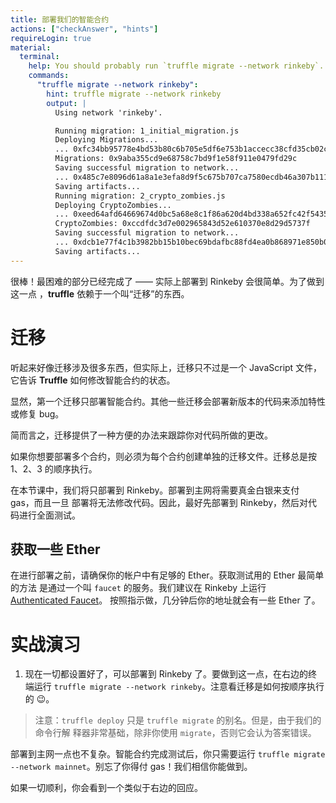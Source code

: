 ```yaml
---
title: 部署我们的智能合约
actions: ["checkAnswer", "hints"]
requireLogin: true
material:
  terminal:
    help: You should probably run `truffle migrate --network rinkeby`.
    commands:
      "truffle migrate --network rinkeby":
        hint: truffle migrate --network rinkeby
        output: |
          Using network 'rinkeby'.

          Running migration: 1_initial_migration.js
          Deploying Migrations...
          ... 0xfc34bb95778e4bd53b80c6b705e5df6e753b1accecc38cfd35cb02c0e37ee223
          Migrations: 0x9aba355cd9e68758c7bd9f1e58f911e0479fd29c
          Saving successful migration to network...
          ... 0x485c7e8096d61a8a1e3efa8d9f5c675b707ca7580ecdb46a307b11146351fc9d
          Saving artifacts...
          Running migration: 2_crypto_zombies.js
          Deploying CryptoZombies...
          ... 0xeed64afd64669674d0bc5a68e8c1f86a620d4bd338a652fc42f54353a252d07c
          CryptoZombies: 0xccdfdc3d7e002965843d52e610370e8d29d5737f
          Saving successful migration to network...
          ... 0xdcb1e77f4c1b3982bb15b10bec69bdafbc88fd4ea0b868971e850b02875de68e
          Saving artifacts...
---
```


很棒！最困难的部分已经完成了 —— 实际上部署到 Rinkeby 会很简单。为了做到这一点
，**truffle** 依赖于一个叫“迁移”的东西。

# 迁移

听起来好像迁移涉及很多东西，但实际上，迁移只不过是一个 JavaScript 文件，它告诉
**Truffle** 如何修改智能合约的状态。

显然，第一个迁移只部署智能合约。其他一些迁移会部署新版本的代码来添加特性或修复
bug。

简而言之，迁移提供了一种方便的办法来跟踪你对代码所做的更改。

如果你想要部署多个合约，则必须为每个合约创建单独的迁移文件。迁移总是按 1、2、3
的顺序执行。

在本节课中，我们将只部署到 Rinkeby。部署到主网将需要真金白银来支付 gas，而且一旦
部署将无法修改代码。因此，最好先部署到 Rinkeby，然后对代码进行全面测试。

## 获取一些 Ether

在进行部署之前，请确保你的帐户中有足够的 Ether。获取测试用的 Ether 最简单的方法
是通过一个叫 `faucet` 的服务。我们建议在 Rinkeby 上运行
<a href="https://faucet.rinkeby.io/" target=”_blank”>Authenticated Faucet</a>。
按照指示做，几分钟后你的地址就会有一些 Ether 了。

# 实战演习

1. 现在一切都设置好了，可以部署到 Rinkeby 了。要做到这一点，在右边的终端运行
   `truffle migrate --network rinkeby`。注意看迁移是如何按顺序执行的 😉。

> 注意：`truffle deploy` 只是 `truffle migrate` 的别名。但是，由于我们的命令行解
> 释器非常基础，除非你使用 `migrate`，否则它会认为答案错误。

部署到主网一点也不复杂。智能合约完成测试后，你只需要运行
`truffle migrate --network mainnet`。别忘了你得付 gas！我们相信你能做到。

如果一切顺利，你会看到一个类似于右边的回应。
